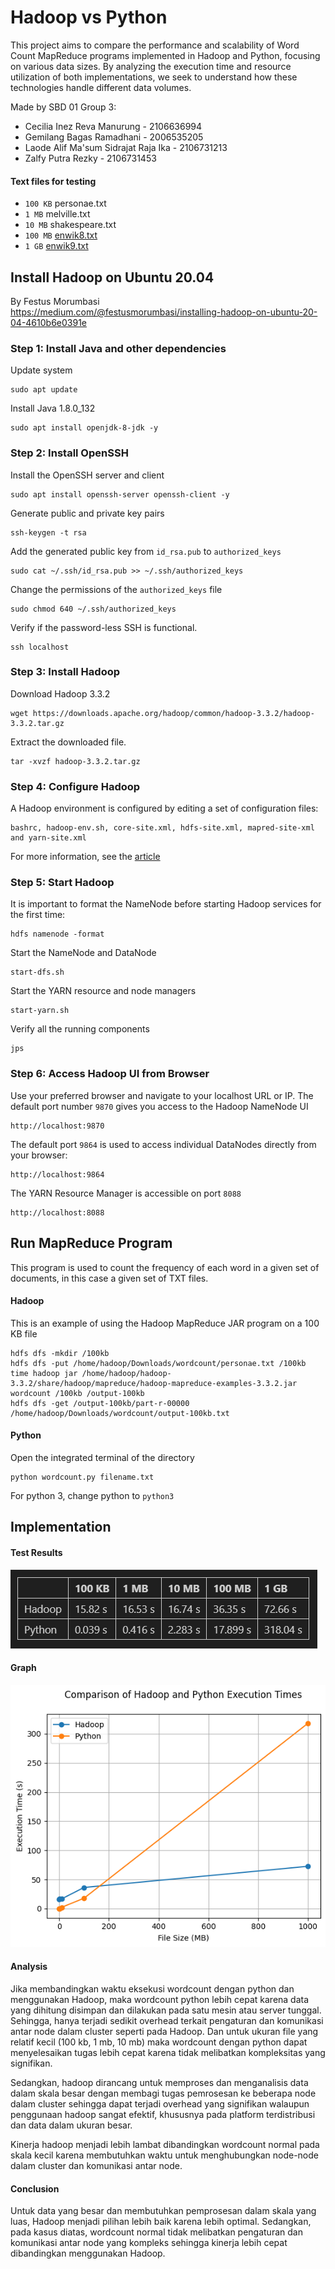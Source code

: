 # Hadoop vs Python
This project aims to compare the performance and scalability of Word Count MapReduce programs implemented in Hadoop and Python, focusing on various data sizes. By analyzing the execution time and resource utilization of both implementations, we seek to understand how these technologies handle different data volumes.

Made by SBD 01 Group 3:
- Cecilia Inez Reva Manurung - 2106636994
- Gemilang Bagas Ramadhani - 2006535205
- Laode Alif Ma'sum Sidrajat Raja Ika - 2106731213
- Zalfy Putra Rezky - 2106731453

#### Text files for testing
- `100 KB` personae.txt
- `1 MB` melville.txt
- `10 MB` shakespeare.txt
- `100 MB` [enwik8.txt](https://mattmahoney.net/dc/enwik8.zip)
- `1 GB` [enwik9.txt](https://mattmahoney.net/dc/enwik9.zip)

## Install Hadoop on Ubuntu 20.04
By Festus Morumbasi<br>
https://medium.com/@festusmorumbasi/installing-hadoop-on-ubuntu-20-04-4610b6e0391e

### Step 1: Install Java and other dependencies
Update system
```
sudo apt update
```
Install  Java 1.8.0_132
```
sudo apt install openjdk-8-jdk -y
```

### Step 2: Install OpenSSH
Install the OpenSSH server and client
```
sudo apt install openssh-server openssh-client -y
```
Generate public and private key pairs
```
ssh-keygen -t rsa
```
Add the generated public key from `id_rsa.pub` to `authorized_keys`
```
sudo cat ~/.ssh/id_rsa.pub >> ~/.ssh/authorized_keys
```
Change the permissions of the `authorized_keys` file
```
sudo chmod 640 ~/.ssh/authorized_keys
```
Verify if the password-less SSH is functional.
```
ssh localhost
```

### Step 3: Install Hadoop
Download Hadoop 3.3.2
```
wget https://downloads.apache.org/hadoop/common/hadoop-3.3.2/hadoop-3.3.2.tar.gz
```
Extract the downloaded file.
```
tar -xvzf hadoop-3.3.2.tar.gz
```

### Step 4: Configure Hadoop
A Hadoop environment is configured by editing a set of configuration files:<br>
```
bashrc, hadoop-env.sh, core-site.xml, hdfs-site.xml, mapred-site-xml and yarn-site.xml
```
For more information, see the [article](https://medium.com/@festusmorumbasi/installing-hadoop-on-ubuntu-20-04-4610b6e0391e)

### Step 5: Start Hadoop
It is important to format the NameNode before starting Hadoop services for the first time:
```
hdfs namenode -format
```
Start the NameNode and DataNode
```
start-dfs.sh
```
Start the YARN resource and node managers
```
start-yarn.sh
```
Verify all the running components
```
jps
```

### Step 6: Access Hadoop UI from Browser
Use your preferred browser and navigate to your localhost URL or IP. The default port number `9870` gives you access to the Hadoop NameNode UI
```
http://localhost:9870
```
The default port `9864` is used to access individual DataNodes directly from your browser:
```
http://localhost:9864
```
The YARN Resource Manager is accessible on port `8088`
```
http://localhost:8088
```

## Run MapReduce Program
This program is used to count the frequency of each word in a given set of documents, in this case a given set of TXT files.

#### Hadoop
This is an example of using the Hadoop MapReduce JAR program on a 100 KB file
```
hdfs dfs -mkdir /100kb
hdfs dfs -put /home/hadoop/Downloads/wordcount/personae.txt /100kb
time hadoop jar /home/hadoop/hadoop-3.3.2/share/hadoop/mapreduce/hadoop-mapreduce-examples-3.3.2.jar wordcount /100kb /output-100kb
hdfs dfs -get /output-100kb/part-r-00000 /home/hadoop/Downloads/wordcount/output-100kb.txt
```

#### Python
Open the integrated terminal of the directory
```
python wordcount.py filename.txt
```
For python 3, change python to `python3`

## Implementation

#### Test Results
![Table](https://raw.githubusercontent.com/zalfyputra/hadoop-vs-python/main/img/table.png)

#### Graph
![Plot](https://raw.githubusercontent.com/zalfyputra/hadoop-vs-python/main/img/plot.png)

#### Analysis
Jika membandingkan waktu eksekusi wordcount dengan python dan menggunakan Hadoop, maka wordcount python lebih cepat karena data yang dihitung disimpan dan dilakukan pada satu mesin atau server tunggal. Sehingga, hanya terjadi sedikit overhead terkait pengaturan dan komunikasi antar node dalam cluster seperti pada Hadoop. Dan untuk ukuran file yang relatif kecil (100 kb, 1 mb, 10 mb) maka wordcount dengan python dapat menyelesaikan tugas lebih cepat karena tidak melibatkan kompleksitas yang signifikan.

Sedangkan, hadoop dirancang untuk memproses dan menganalisis data dalam skala besar dengan membagi tugas pemrosesan ke beberapa node dalam cluster sehingga dapat terjadi overhead yang signifikan walaupun penggunaan hadoop sangat efektif, khususnya pada platform terdistribusi dan data dalam ukuran besar. 

Kinerja hadoop menjadi lebih lambat dibandingkan wordcount normal pada skala kecil karena membutuhkan waktu untuk menghubungkan node-node dalam cluster dan komunikasi antar node.

#### Conclusion
Untuk data yang besar dan membutuhkan pemprosesan dalam skala yang luas, Hadoop menjadi pilihan lebih baik karena lebih optimal. Sedangkan, pada kasus diatas, wordcount normal tidak melibatkan pengaturan dan komunikasi antar node yang kompleks sehingga kinerja lebih cepat dibandingkan menggunakan Hadoop.